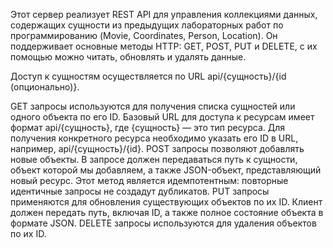 Этот сервер реализует REST API для управления коллекциями данных, содержащих сущности из предыдущих лабораторных работ по программированию (Movie, Coordinates, Person, Location). Он поддерживает основные методы HTTP: GET, POST, PUT и DELETE, с их помощью можно читать, обновлять и удалять данные.

Доступ к сущностям осуществляется по URL api/{сущность}/{id (опционально)}.

GET запросы используются для получения списка сущностей или одного объекта по его ID. Базовый URL для доступа к ресурсам имеет формат api/{сущность}, где {сущность} — это тип ресурса. Для получения конкретного ресурса необходимо указать его ID в URL, например, api/{сущность}/{id}.
POST запросы позволяют добавлять новые объекты. В запросе должен передаваться путь к сущности, объект которой мы добавляем, а также JSON-объект, представляющий новый ресурс. Этот метод является идемпотентным: повторные идентичные запросы не создадут дубликатов.
PUT запросы применяются для обновления существующих объектов по их ID. Клиент должен передать путь, включая ID, а также полное состояние объекта в формате JSON.
DELETE запросы используются для удаления объектов по их ID.
